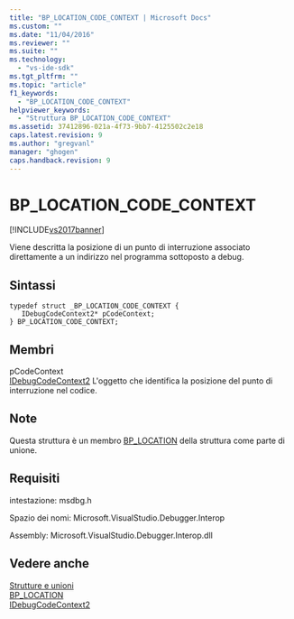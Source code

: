 ```yaml
---
title: "BP_LOCATION_CODE_CONTEXT | Microsoft Docs"
ms.custom: ""
ms.date: "11/04/2016"
ms.reviewer: ""
ms.suite: ""
ms.technology: 
  - "vs-ide-sdk"
ms.tgt_pltfrm: ""
ms.topic: "article"
f1_keywords: 
  - "BP_LOCATION_CODE_CONTEXT"
helpviewer_keywords: 
  - "Struttura BP_LOCATION_CODE_CONTEXT"
ms.assetid: 37412896-021a-4f73-9bb7-4125502c2e18
caps.latest.revision: 9
ms.author: "gregvanl"
manager: "ghogen"
caps.handback.revision: 9
---
```

# BP_LOCATION_CODE_CONTEXT
[!INCLUDE[vs2017banner](../../../code-quality/includes/vs2017banner.md)]

Viene descritta la posizione di un punto di interruzione associato direttamente a un indirizzo nel programma sottoposto a debug.  
  
## Sintassi  
  
```cpp#  
typedef struct _BP_LOCATION_CODE_CONTEXT {   
   IDebugCodeContext2* pCodeContext;  
} BP_LOCATION_CODE_CONTEXT;  
```  
  
## Membri  
 pCodeContext  
 [IDebugCodeContext2](../../../extensibility/debugger/reference/idebugcodecontext2.md) L'oggetto che identifica la posizione del punto di interruzione nel codice.  
  
## Note  
 Questa struttura è un membro [BP\_LOCATION](../../../extensibility/debugger/reference/bp-location.md) della struttura come parte di unione.  
  
## Requisiti  
 intestazione: msdbg.h  
  
 Spazio dei nomi: Microsoft.VisualStudio.Debugger.Interop  
  
 Assembly: Microsoft.VisualStudio.Debugger.Interop.dll  
  
## Vedere anche  
 [Strutture e unioni](../../../extensibility/debugger/reference/structures-and-unions.md)   
 [BP\_LOCATION](../../../extensibility/debugger/reference/bp-location.md)   
 [IDebugCodeContext2](../../../extensibility/debugger/reference/idebugcodecontext2.md)